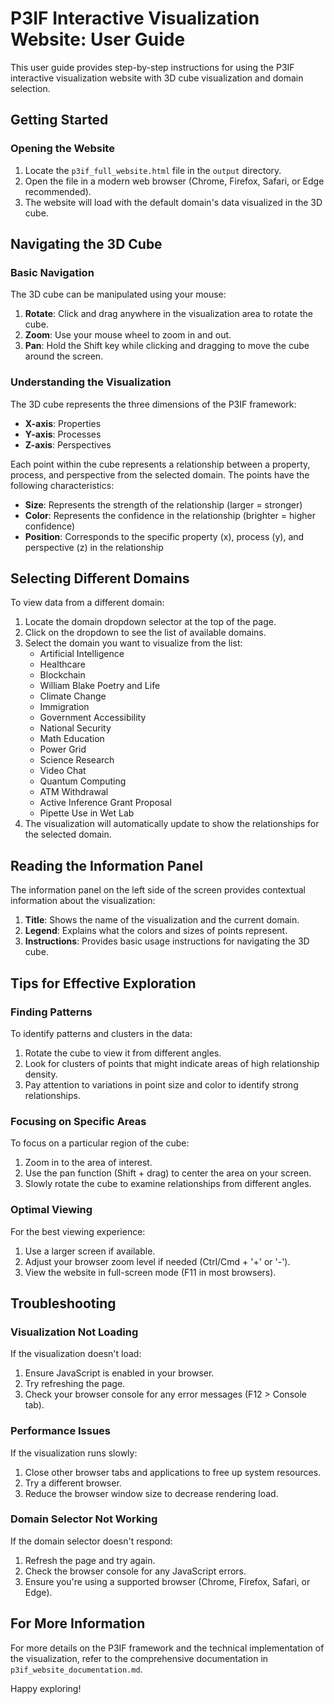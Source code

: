 # P3IF Interactive Visualization Website: User Guide

This user guide provides step-by-step instructions for using the P3IF interactive visualization website with 3D cube visualization and domain selection.

## Getting Started

### Opening the Website

1. Locate the `p3if_full_website.html` file in the `output` directory.
2. Open the file in a modern web browser (Chrome, Firefox, Safari, or Edge recommended).
3. The website will load with the default domain's data visualized in the 3D cube.

## Navigating the 3D Cube

### Basic Navigation

The 3D cube can be manipulated using your mouse:

1. **Rotate**: Click and drag anywhere in the visualization area to rotate the cube.
2. **Zoom**: Use your mouse wheel to zoom in and out.
3. **Pan**: Hold the Shift key while clicking and dragging to move the cube around the screen.

### Understanding the Visualization

The 3D cube represents the three dimensions of the P3IF framework:

- **X-axis**: Properties
- **Y-axis**: Processes
- **Z-axis**: Perspectives

Each point within the cube represents a relationship between a property, process, and perspective from the selected domain. The points have the following characteristics:

- **Size**: Represents the strength of the relationship (larger = stronger)
- **Color**: Represents the confidence in the relationship (brighter = higher confidence)
- **Position**: Corresponds to the specific property (x), process (y), and perspective (z) in the relationship

## Selecting Different Domains

To view data from a different domain:

1. Locate the domain dropdown selector at the top of the page.
2. Click on the dropdown to see the list of available domains.
3. Select the domain you want to visualize from the list:
   - Artificial Intelligence
   - Healthcare
   - Blockchain
   - William Blake Poetry and Life
   - Climate Change
   - Immigration
   - Government Accessibility
   - National Security
   - Math Education
   - Power Grid
   - Science Research
   - Video Chat
   - Quantum Computing
   - ATM Withdrawal
   - Active Inference Grant Proposal
   - Pipette Use in Wet Lab
4. The visualization will automatically update to show the relationships for the selected domain.

## Reading the Information Panel

The information panel on the left side of the screen provides contextual information about the visualization:

1. **Title**: Shows the name of the visualization and the current domain.
2. **Legend**: Explains what the colors and sizes of points represent.
3. **Instructions**: Provides basic usage instructions for navigating the 3D cube.

## Tips for Effective Exploration

### Finding Patterns

To identify patterns and clusters in the data:

1. Rotate the cube to view it from different angles.
2. Look for clusters of points that might indicate areas of high relationship density.
3. Pay attention to variations in point size and color to identify strong relationships.

### Focusing on Specific Areas

To focus on a particular region of the cube:

1. Zoom in to the area of interest.
2. Use the pan function (Shift + drag) to center the area on your screen.
3. Slowly rotate the cube to examine relationships from different angles.

### Optimal Viewing

For the best viewing experience:

1. Use a larger screen if available.
2. Adjust your browser zoom level if needed (Ctrl/Cmd + '+' or '-').
3. View the website in full-screen mode (F11 in most browsers).

## Troubleshooting

### Visualization Not Loading

If the visualization doesn't load:

1. Ensure JavaScript is enabled in your browser.
2. Try refreshing the page.
3. Check your browser console for any error messages (F12 > Console tab).

### Performance Issues

If the visualization runs slowly:

1. Close other browser tabs and applications to free up system resources.
2. Try a different browser.
3. Reduce the browser window size to decrease rendering load.

### Domain Selector Not Working

If the domain selector doesn't respond:

1. Refresh the page and try again.
2. Check the browser console for any JavaScript errors.
3. Ensure you're using a supported browser (Chrome, Firefox, Safari, or Edge).

## For More Information

For more details on the P3IF framework and the technical implementation of the visualization, refer to the comprehensive documentation in `p3if_website_documentation.md`.

Happy exploring! 